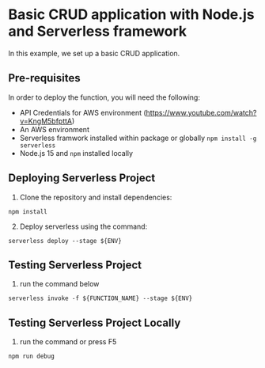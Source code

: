 # Basic CRUD application with Node.js and Serverless framework
In this example, we set up a basic CRUD application. 

## Pre-requisites

In order to deploy the function, you will need the following:

- API Credentials for AWS environment (https://www.youtube.com/watch?v=KngM5bfpttA)
- An AWS environment 
- Serverless framwork installed within package or globally `npm install -g serverless`
- Node.js 15 and `npm` installed locally

## Deploying Serverless Project

1. Clone the repository and install dependencies:
```
npm install
```
2. Deploy serverless using the command:
```
serverless deploy --stage ${ENV}
```

## Testing Serverless Project

1. run the command below
```
serverless invoke -f ${FUNCTION_NAME} --stage ${ENV}
```

## Testing Serverless Project Locally
1. run the command or press F5
```
npm run debug
```
